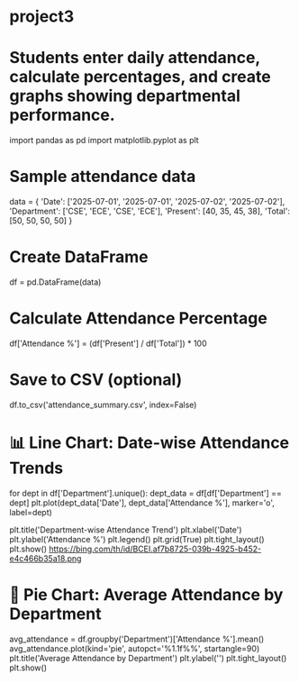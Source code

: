 # project3
# Students enter daily attendance, calculate percentages, and create graphs showing  departmental performance. 
import pandas as pd
import matplotlib.pyplot as plt

# Sample attendance data
data = {
    'Date': ['2025-07-01', '2025-07-01', '2025-07-02', '2025-07-02'],
    'Department': ['CSE', 'ECE', 'CSE', 'ECE'],
    'Present': [40, 35, 45, 38],
    'Total': [50, 50, 50, 50]
}

# Create DataFrame
df = pd.DataFrame(data)

# Calculate Attendance Percentage
df['Attendance %'] = (df['Present'] / df['Total']) * 100

# Save to CSV (optional)
df.to_csv('attendance_summary.csv', index=False)

# 📊 Line Chart: Date-wise Attendance Trends
for dept in df['Department'].unique():
    dept_data = df[df['Department'] == dept]
    plt.plot(dept_data['Date'], dept_data['Attendance %'], marker='o', label=dept)

plt.title('Department-wise Attendance Trend')
plt.xlabel('Date')
plt.ylabel('Attendance %')
plt.legend()
plt.grid(True)
plt.tight_layout()
plt.show()
https://bing.com/th/id/BCEI.af7b8725-039b-4925-b452-e4c466b35a18.png

# 🥧 Pie Chart: Average Attendance by Department
avg_attendance = df.groupby('Department')['Attendance %'].mean()
avg_attendance.plot(kind='pie', autopct='%1.1f%%', startangle=90)
plt.title('Average Attendance by Department')
plt.ylabel('')
plt.tight_layout()
plt.show()
